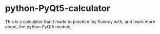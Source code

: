 # python-PyQt5-calculator
This is a calculator that I made to practice my fluency with, and learn more about, the python PyQt5 module.
